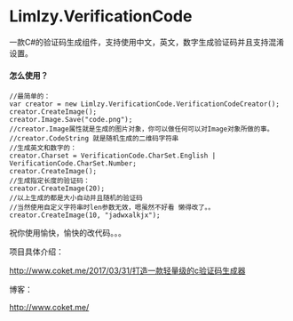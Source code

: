 # Limlzy.VerificationCode
一款C#的验证码生成组件，支持使用中文，英文，数字生成验证码并且支持混淆设置。

#### 怎么使用？
```
//最简单的：
var creator = new Limlzy.VerificationCode.VerificationCodeCreator();
creator.CreateImage();
creator.Image.Save("code.png"); 
//creator.Image属性就是生成的图片对象，你可以做任何可以对Image对象所做的事。
//creator.CodeString 就是随机生成的二维码字符串
//生成英文和数字的：
creator.Charset = VerificationCode.CharSet.English | VerificationCode.CharSet.Number;
creator.CreateImage();
//生成指定长度的验证码：
creator.CreateImage(20);
//以上生成的都是大小自动并且随机的验证码
//当然使用自定义字符串时len参数无效，嗯虽然不好看 懒得改了。。 
creator.CreateImage(10, "jadwxalkjx");
```
祝你使用愉快，愉快的改代码。。。

项目具体介绍：

http://www.coket.me/2017/03/31/打造一款轻量级的c验证码生成器


博客：

http://www.coket.me/   
